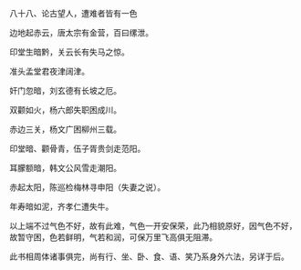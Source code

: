 八十八、论古望人，遭难者皆有一色

边地起赤云，唐太宗有金营，百曰缧泄。

印堂生暗黔，关云长有失马之惊。

准头孟堂君夜津阔津。

奸门忽暗，刘玄德有长坡之厄。

双颧如火，杨六郎失职困成川。

赤边三关，杨文广困柳州三载。

印堂暗、颧骨青，伍子胥贵剑走范阳。

耳朦额暗，韩文公风雪走潮阳。

赤起太阳，陈巡检梅林寻申阳（失妻之说）。

年寿暗如泥，齐孝仁遭失牛。

以上端不过气色不好，故有此难，气色一开安保荣，此乃相貌原好，因气色不好，故暂守困，色若鲜明，气若和润，可保万里飞高俱无阻滞。

此书相周体诸事俱完，尚有行、坐、卧、食、语、笑乃系身外六法，另详于后。

